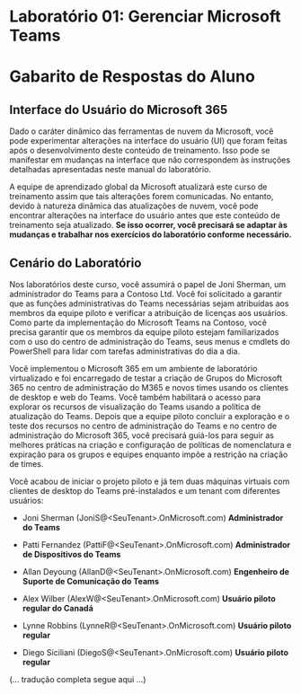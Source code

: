 
# **Laboratório 01: Gerenciar Microsoft Teams**

# **Gabarito de Respostas do Aluno**

## **Interface do Usuário do Microsoft 365**

Dado o caráter dinâmico das ferramentas de nuvem da Microsoft, você pode experimentar alterações na interface do usuário (UI) que foram feitas após o desenvolvimento deste conteúdo de treinamento. Isso pode se manifestar em mudanças na interface que não correspondem às instruções detalhadas apresentadas neste manual do laboratório.

A equipe de aprendizado global da Microsoft atualizará este curso de treinamento assim que tais alterações forem comunicadas. No entanto, devido à natureza dinâmica das atualizações de nuvem, você pode encontrar alterações na interface do usuário antes que este conteúdo de treinamento seja atualizado. **Se isso ocorrer, você precisará se adaptar às mudanças e trabalhar nos exercícios do laboratório conforme necessário.**

## **Cenário do Laboratório**

Nos laboratórios deste curso, você assumirá o papel de Joni Sherman, um administrador do Teams para a Contoso Ltd. Você foi solicitado a garantir que as funções administrativas do Teams necessárias sejam atribuídas aos membros da equipe piloto e verificar a atribuição de licenças aos usuários. Como parte da implementação do Microsoft Teams na Contoso, você precisa garantir que os membros da equipe piloto estejam familiarizados com o uso do centro de administração do Teams, seus menus e cmdlets do PowerShell para lidar com tarefas administrativas do dia a dia.

Você implementou o Microsoft 365 em um ambiente de laboratório virtualizado e foi encarregado de testar a criação de Grupos do Microsoft 365 no centro de administração do M365 e novos times usando os clientes de desktop e web do Teams. Você também habilitará o acesso para explorar os recursos de visualização do Teams usando a política de atualização do Teams. Depois que a equipe piloto concluir a exploração e o teste dos recursos no centro de administração do Teams e no centro de administração do Microsoft 365, você precisará guiá-los para seguir as melhores práticas na criação e configuração de políticas de nomenclatura e expiração para os grupos e equipes enquanto impõe a restrição na criação de times.

Você acabou de iniciar o projeto piloto e já tem duas máquinas virtuais com clientes de desktop do Teams pré-instalados e um tenant com diferentes usuários:

- Joni Sherman (JoniS@&lt;SeuTenant&gt;.OnMicrosoft.com) **Administrador do Teams**

- Patti Fernandez (PattiF@&lt;SeuTenant&gt;.OnMicrosoft.com) **Administrador de Dispositivos do Teams**

- Allan Deyoung (AllanD@&lt;SeuTenant&gt;.OnMicrosoft.com) **Engenheiro de Suporte de Comunicação do Teams**

- Alex Wilber (AlexW@&lt;SeuTenant&gt;.OnMicrosoft.com) **Usuário piloto regular do Canadá**

- Lynne Robbins (LynneR@&lt;SeuTenant&gt;.OnMicrosoft.com) **Usuário piloto regular**

- Diego Siciliani (DiegoS@&lt;SeuTenant&gt;.OnMicrosoft.com) **Usuário piloto regular**

(... tradução completa segue aqui ...) 
